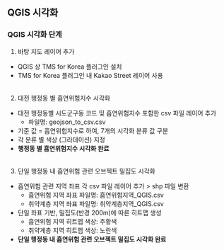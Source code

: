 ## QGIS 시각화

### QGIS 시각화 단계
1. 바탕 지도 레이어 추가
  + QGIS 상 TMS for Korea 플러그인 설치
  + TMS for Korea 플러그인 내 Kakao Street 레이어 사용<br><br>
  
2. 대전 행정동 별 흡연위험지수 시각화
  + 대전 행정동별 시도군구동 코드 및 흡연위험지수 포함한 csv 파일 레이어 추가
    - 파일명: geojson_to_csv.csv
  + 기준 값 = 흡연위험지수로 하여, 7개의 시각화 분류 값 구분
  + 각 분류 별 색상 (그라데이션) 지정<br>
  + **행정동 별 흡연위험지수 시각화 완료**<br><br>
 
3. 단일 행정동 내 흡연위험 관련 오브젝트 밀집도 시각화
  + 흡연위험 관련 지역 좌표 각 csv 파일 레이어 추가 > shp 파일 변환
    - 흡연위험 지역 좌표 파일명: 흡연위험지역_QGIS.csv
    - 취약계층 지역 좌표 파일명: 취약계층지역_QGIS.csv
  + 단일 좌표 기반, 밀집도(반경 200m)에 따른 히트맵 생성
    - 흡연위험 지역 히트맵 색상: 주황색
    - 취약계층 지역 히트맵 색상: 노란색
  + **단일 행정동 내 흡연위험 관련 오브젝트 밀집도 시각화 완료**<br><br>
 
